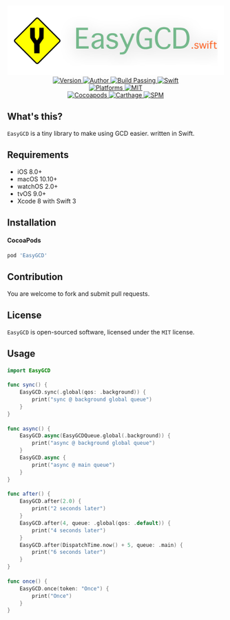
<p align="center">
  <img src="./Assets/EasyGCD.png" alt="EasyGCD">
  <br/><a href="https://cocoapods.org/pods/EasyGCD">
  <img alt="Version" src="https://img.shields.io/badge/version-1.0.2-brightgreen.svg">
  <img alt="Author" src="https://img.shields.io/badge/author-Meniny-blue.svg">
  <img alt="Build Passing" src="https://img.shields.io/badge/build-passing-brightgreen.svg">
  <img alt="Swift" src="https://img.shields.io/badge/swift-3.0%2B-orange.svg">
  <br/>
  <img alt="Platforms" src="https://img.shields.io/badge/platform-macOS%20%7C%20iOS%20%7C%20watchOS%20%7C%20tvOS-lightgrey.svg">
  <img alt="MIT" src="https://img.shields.io/badge/license-MIT-blue.svg">
  <br/>
  <img alt="Cocoapods" src="https://img.shields.io/badge/cocoapods-compatible-brightgreen.svg">
  <img alt="Carthage" src="https://img.shields.io/badge/carthage-working%20on-red.svg">
  <img alt="SPM" src="https://img.shields.io/badge/swift%20package%20manager-working%20on-red.svg">
  </a>
</p>

## What's this?

`EasyGCD` is a tiny library to make using GCD easier. written in Swift.

## Requirements

* iOS 8.0+
* macOS 10.10+
* watchOS 2.0+
* tvOS 9.0+
* Xcode 8 with Swift 3

## Installation

#### CocoaPods

```ruby
pod 'EasyGCD'
```

## Contribution

You are welcome to fork and submit pull requests.

## License

`EasyGCD` is open-sourced software, licensed under the `MIT` license.

## Usage

```swift
import EasyGCD

func sync() {
    EasyGCD.sync(.global(qos: .background)) {
        print("sync @ background global queue")
    }
}

func async() {
    EasyGCD.async(EasyGCDQueue.global(.background)) {
        print("async @ background global queue")
    }
    EasyGCD.async {
        print("async @ main queue")
    }
}

func after() {
    EasyGCD.after(2.0) {
        print("2 seconds later")
    }
    EasyGCD.after(4, queue: .global(qos: .default)) {
        print("4 seconds later")
    }
    EasyGCD.after(DispatchTime.now() + 5, queue: .main) {
        print("6 seconds later")
    }
}

func once() {
    EasyGCD.once(token: "Once") {
        print("Once")
    }
}
```
